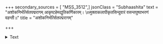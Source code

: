+++
secondary_sources = [ "MSS_3512",]
jsonClass = "Subhaashita"
text = "अशोकनिर्भर्त्सितपद्मरागम् आकृष्टहेमद्युतिकर्णिकारम्।  \nमुक्ताकलापीकृतसिन्दुवारं वसन्तपुष्पाभरणं वहन्ती॥"
title = "अशोकनिर्भर्त्सितपद्मरागम्"

+++

<details><summary>Text</summary>

अशोकनिर्भर्त्सितपद्मरागम् आकृष्टहेमद्युतिकर्णिकारम्।  
मुक्ताकलापीकृतसिन्दुवारं वसन्तपुष्पाभरणं वहन्ती॥
</details>
